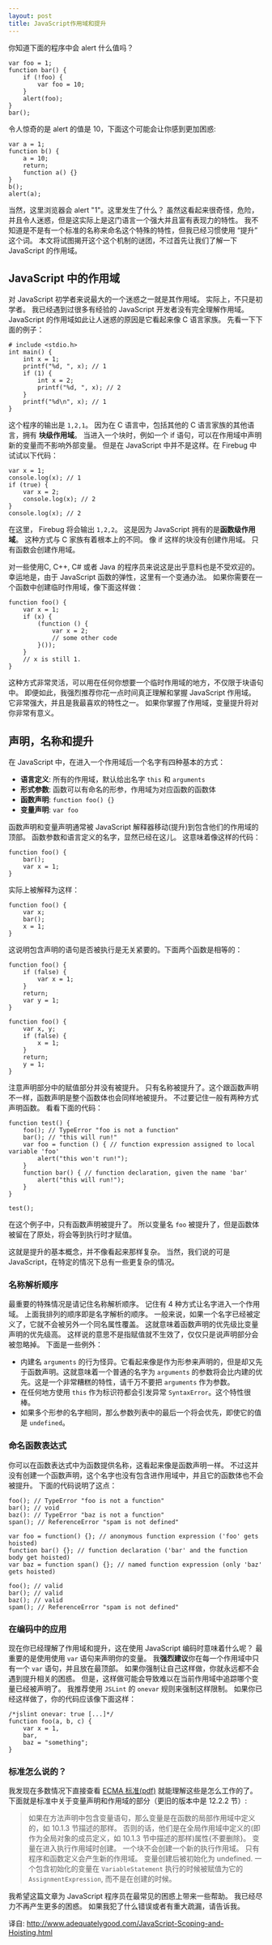 ```yaml
---
layout: post
title: JavaScript作用域和提升
---
```


你知道下面的程序中会 alert 什么值吗？

    var foo = 1;
    function bar() {
        if (!foo) {
            var foo = 10;
        }
        alert(foo);
    }
    bar();

令人惊奇的是 alert 的值是 10，下面这个可能会让你感到更加困惑:

    var a = 1;
    function b() {
        a = 10;
        return;
        function a() {}
    }
    b();
    alert(a);

当然，这里浏览器会 alert "1"。这里发生了什么？
虽然这看起来很奇怪，危险，并且令人迷惑，但是这实际上是这门语言一个强大并且富有表现力的特性。
我不知道是不是有一个标准的名称来命名这个特殊的特性，但我已经习惯使用 “提升” 这个词。
本文将试图揭开这个这个机制的谜团，不过首先让我们了解一下 JavaScript 的作用域。

## JavaScript 中的作用域

对 JavaScript 初学者来说最大的一个迷惑之一就是其作用域。
实际上，不只是初学者。
我已经遇到过很多有经验的 JavaScript 开发者没有完全理解作用域。
JavaScript 的作用域如此让人迷惑的原因是它看起来像 C 语言家族。
先看一下下面的例子：

```
# include <stdio.h>
int main() {
	int x = 1;
	printf("%d, ", x); // 1
	if (1) {
		int x = 2;
		printf("%d, ", x); // 2
	}
	printf("%d\n", x); // 1
}
```

这个程序的输出是 `1,2,1`。
因为在 C 语言中，包括其他的 C 语言家族的其他语言，拥有 **块级作用域**。
当进入一个块时，例如一个 if 语句，可以在作用域中声明新的变量而不影响外部变量。
但是在 JavaScript 中并不是这样。在 Firebug 中试试以下代码：

```
var x = 1;
console.log(x); // 1
if (true) {
	var x = 2;
	console.log(x); // 2
}
console.log(x); // 2
```

在这里， Firebug 将会输出 `1,2,2`。
这是因为 JavaScript 拥有的是**函数级作用域**。
这种方式与 C 家族有着根本上的不同。
像 if 这样的块没有创建作用域。
只有函数会创建作用域。

对一些使用C, C++, C# 或者 Java 的程序员来说这是出乎意料也是不受欢迎的。
幸运地是，由于 JavaScript 函数的弹性，这里有一个变通办法。
如果你需要在一个函数中创建临时作用域，像下面这样做：

```
function foo() {
	var x = 1;
	if (x) {
		(function () {
			var x = 2;
			// some other code
		}());
	}
	// x is still 1.
}
```

这种方式非常灵活，可以用在任何你想要一个临时作用域的地方，不仅限于块语句中。
即便如此，我强烈推荐你花一点时间真正理解和掌握 JavaScript 作用域。
它非常强大，并且是我最喜欢的特性之一。
如果你掌握了作用域，变量提升将对你非常有意义。

## 声明，名称和提升

在 JavaScript 中，在进入一个作用域后一个名字有四种基本的方式：

+ **语言定义**: 所有的作用域，默认给出名字 `this` 和 `arguments`
+ **形式参数**: 函数可以有命名的形参，作用域为对应函数的函数体
+ **函数声明**: `function foo() {}`
+ **变量声明**: `var foo`

函数声明和变量声明通常被 JavaScript 解释器移动(提升)到包含他们的作用域的顶部。
函数参数和语言定义的名字，显然已经在这儿。
这意味着像这样的代码：

```
function foo() {
    bar();
    var x = 1;
}
```

实际上被解释为这样：

```
function foo() {
    var x;
    bar();
    x = 1;
}
```

这说明包含声明的语句是否被执行是无关紧要的。下面两个函数是相等的：

```
function foo() {
    if (false) {
        var x = 1;
    }
    return;
    var y = 1;
}

function foo() {
    var x, y;
    if (false) {
        x = 1;
    }
    return;
    y = 1;
}
```

注意声明部分中的赋值部分并没有被提升。
只有名称被提升了。这个跟函数声明不一样，函数声明是整个函数体也会同样地被提升。
不过要记住一般有两种方式声明函数。
看看下面的代码：

```
function test() {
    foo(); // TypeError "foo is not a function"
    bar(); // "this will run!"
    var foo = function () { // function expression assigned to local variable 'foo'
        alert("this won't run!");
    }
    function bar() { // function declaration, given the name 'bar'
        alert("this will run!");
    }
}

test();
```

在这个例子中，只有函数声明被提升了。
所以变量名 `foo` 被提升了，但是函数体被留在了原处，将会等到执行时才赋值。

这就是提升的基本概念，并不像看起来那样复杂。
当然，我们说的可是 JavaScript，在特定的情况下总有一些更复杂的情况。

### 名称解析顺序

最重要的特殊情况是请记住名称解析顺序。
记住有 4 种方式让名字进入一个作用域。
上面我排列的顺序即是名字解析的顺序。
一般来说，如果一个名字已经被定义了，它就不会被另外一个同名属性覆盖。
这就意味着函数声明的优先级比变量声明的优先级高。
这样说的意思不是指赋值就不生效了，仅仅只是说声明部分会被忽略掉。
下面是一些例外：

+ 内建名 `arguments` 的行为怪异。它看起来像是作为形参来声明的，但是却又先于函数声明。这就意味着一个普通的名字为 `arguments` 的参数将会比内建的优先。这是一个非常糟糕的特性，请千万不要把 `arguments` 作为参数。
+ 在任何地方使用 `this` 作为标识符都会引发异常 `SyntaxError`。这个特性很棒。
+ 如果多个形参的名字相同，那么参数列表中的最后一个将会优先，即使它的值是 `undefined`。

### 命名函数表达式

你可以在函数表达式中为函数提供名称，这看起来像是函数声明一样。
不过这并没有创建一个函数声明，这个名字也没有包含进作用域中，并且它的函数体也不会被提升。
下面的代码说明了这点：

```
foo(); // TypeError "foo is not a function"
bar(); // void
baz(): // TypeError "baz is not a function"
span(); // ReferenceError "spam is not defined"

var foo = function() {}; // anonymous function expression ('foo' gets hoisted)
function bar() {}; // function declaration ('bar' and the function body get hoisted)
var baz = function span() {}; // named function expression (only 'baz' gets hoisted)

foo(); // valid
bar(); // valid
baz(); // valid
spam(); // ReferenceError "spam is not defined"
```

### 在编码中的应用

现在你已经理解了作用域和提升，这在使用 JavaScript 编码时意味着什么呢？
最重要的是使用使用 `var` 语句来声明你的变量。
我**强烈建议**你在每一个作用域中只有一个 `var` 语句，并且放在最顶部。
如果你强制让自己这样做，你就永远都不会遇到提升相关的困惑。
但是，这样做可能会导致难以在当前作用域中追踪哪个变量已经被声明了。
我推荐使用 `JSLint` 的 `onevar` 规则来强制这样限制。
如果你已经这样做了，你的代码应该像下面这样：

```
/*jslint onevar: true [...]*/
function foo(a, b, c) {
    var x = 1,
    bar,
    baz = "something";
}
```

### 标准怎么说的？

我发现在多数情况下直接查看 [ECMA 标准(pdf)](http://www.ecma-international.org/publications/files/ECMA-ST/Ecma-262.pdf) 就能理解这些是怎么工作的了。
下面就是标准中关于变量声明和作用域的部分（更旧的版本中是 12.2.2 节）:

>如果在方法声明中包含变量语句，那么变量是在函数的局部作用域中定义的，如 10.1.3 节描述的那样。
>否则的话，他们是在全局作用域中定义的(即作为全局对象的成员定义，如 10.1.3 节中描述的那样)属性{不要删除}。
>变量在进入执行作用域时创建。
>一个块不会创建一个新的执行作用域。
>只有程序和函数定义会产生新的作用域。
>变量创建后被初始化为 undefined.
>一个包含初始化的变量在 `VariableStatement` 执行的时候被赋值为它的 `AssignmentExpression`, 而不是在创建的时候。

我希望这篇文章为 JavaScript 程序员在最常见的困惑上带来一些帮助。
我已经尽力不再产生更多的困惑。
如果我犯了什么错误或者有重大疏漏，请告诉我。


译自: <http://www.adequatelygood.com/JavaScript-Scoping-and-Hoisting.html>

